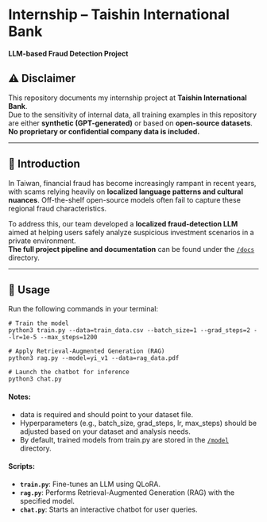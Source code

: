 # Internship – Taishin International Bank  
**LLM-based Fraud Detection Project**

## ⚠️ Disclaimer  
This repository documents my internship project at **Taishin International Bank**.  
Due to the sensitivity of internal data, all training examples in this repository are either **synthetic (GPT-generated)** or based on **open-source datasets**.  
**No proprietary or confidential company data is included.**

---

## 📖 Introduction  
In Taiwan, financial fraud has become increasingly rampant in recent years, with scams relying heavily on **localized language patterns and cultural nuances**. Off-the-shelf open-source models often fail to capture these regional fraud characteristics.  

To address this, our team developed a **localized fraud-detection LLM** aimed at helping users safely analyze suspicious investment scenarios in a private environment.  
**The full project pipeline and documentation** can be found under the [`/docs`](./docs) directory.  

---

## 🚀 Usage  

Run the following commands in your terminal:  

```
# Train the model 
python3 train.py --data=train_data.csv --batch_size=1 --grad_steps=2 --lr=1e-5 --max_steps=1200

# Apply Retrieval-Augmented Generation (RAG)
python3 rag.py --model=yi_v1 --data=rag_data.pdf

# Launch the chatbot for inference
python3 chat.py
```

#### Notes:
- data is required and should point to your dataset file.
- Hyperparameters (e.g., batch_size, grad_steps, lr, max_steps) should be adjusted based on your dataset and analysis needs.
- By default, trained models from train.py are stored in the [`/model`](./model) directory.

#### Scripts:
- **`train.py`**: Fine-tunes an LLM using QLoRA.
- **`rag.py`**: Performs Retrieval-Augmented Generation (RAG) with the specified model.
- **`chat.py`**: Starts an interactive chatbot for user queries.



